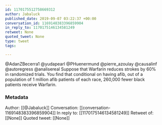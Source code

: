 ```yaml
---
id: 1170175512758669312
author: Jabaluck
published_date: 2019-09-07 03:22:37 +00:00
conversation_id: 1169148383396859904
in_reply_to: 1170175146134581249
retweet: None
quoted_tweet: None
type: tweet
tags:

---
```


@AdanZBecerra1 @yudapearl @PHuenermund @pierre_azoulay @causalinf @autoregress @analisereal Suppose that Warfarin reduces strokes by 60% in randomized trials. You find that conditional on having afib, out of a population of 1 million afib patients of each race, 260,000 fewer black patients receive Warfarin.

### Metadata

Author: [[@Jabaluck]]
Conversation: [[conversation-1169148383396859904]]
In reply to: [[1170175146134581249]]
Retweet of: [[None]]
Quoted tweet: [[None]]

